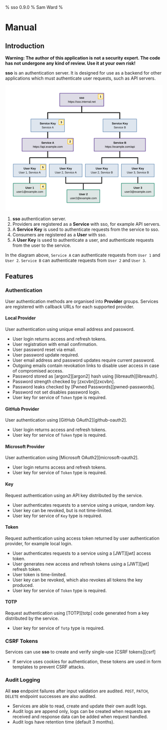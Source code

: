 % sso 0.9.0
% Sam Ward
%

# Manual

## Introduction

**Warning: The author of this application is not a security expert. The code has not undergone any kind of review. Use it at your own risk!**

**sso** is an authentication server. It is designed for use as a backend for other applications which must authenticate user requests, such as API servers.

![Overview of Authentication System](docs/asset/introduction.svg)

1. **sso** authentication server.
2. Providers are registered as a **Service** with sso, for example API servers.
3. A **Service Key** is used to authenticate requests from the service to sso.
4. Consumers are registered as a **User** with sso.
5. A **User Key** is used to authenticate a user, and authenticate requests from the user to the service.

In the diagram above, `Service A` can authenticate requests from `User 1` and `User 2`. `Service B` can authenticate requests from `User 2` and `User 3`.

## Features

### Authentication

User authentication methods are organised into **Provider** groups. Services are registered with callback URLs for each supported provider.

#### Local Provider

User authentication using unique email address and password.

- User login returns access and refresh tokens.
- User registration with email confirmation.
- User password reset via email.
- User password update required.
- User email address and password updates require current password.
- Outgoing emails contain revokation links to disable user access in case of compromised access.
- Password stored as [argon2][argon2] hash using [libreauth][libreauth].
- Password strength checked by [zxcvbn][zxcvbn].
- Password leaks checked by [Pwned Passwords][pwned-passwords].
- Password not set disables password login.
- User key for service of `Token` type is required.

#### GitHub Provider

User authentication using [GitHub OAuth2][github-oauth2].

- User login returns access and refresh tokens.
- User key for service of `Token` type is required.

#### Microsoft Provider

User authentication using [Microsoft OAuth2][microsoft-oauth2].

- User login returns access and refresh tokens.
- User key for service of `Token` type is required.

#### Key

Request authentication using an API key distributed by the service.

- User authenticates requests to a service using a unique, random key.
- User key can be revoked, but is not time-limited.
- User key for service of `Key` type is required.

#### Token

Request authentication using access token returned by user authentication provider, for example local login.

- User authenticates requests to a service using a [JWT][jwt] access token.
- User generates new access and refresh tokens using a [JWT][jwt] refresh token.
- User token is time-limited.
- User key can be revoked, which also revokes all tokens the key produced.
- User key for service of `Token` type is required.

#### TOTP

Request authentication using [TOTP][totp] code generated from a key distributed by the service.

- User key for service of `Totp` type is required.

### CSRF Tokens

Services can use **sso** to create and verify single-use [CSRF tokens][csrf]

- If service uses cookies for authentication, these tokens are used in form templates to prevent CSRF attacks.

### Audit Logging

All **sso** endpoint failures after input validation are audited. `POST`, `PATCH`, `DELETE` endpoint successes are also audited.

- Services are able to read, create and update their own audit logs.
- Audit logs are append only, logs can be created when requests are received and response data can be added when request handled.
- Audit logs have retention time (default 3 months).
